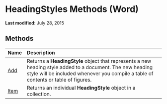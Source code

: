 
# HeadingStyles Methods (Word)

 **Last modified:** July 28, 2015


## Methods



|**Name**|**Description**|
|:-----|:-----|
| [Add](1ad89871-cd73-4159-e85f-e0cdbe3633af.md)|Returns a  **HeadingStyle** object that represents a new heading style added to a document. The new heading style will be included whenever you compile a table of contents or table of figures.|
| [Item](3dd43cbd-dd16-b2ed-de7f-2e70ac3aa886.md)|Returns an individual  **HeadingStyle** object in a collection.|
